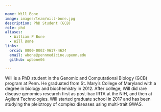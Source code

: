```yaml
---

name: Will Bone
image: images/team/will-bone.jpg
description: PhD Student (GCB)
role: phd
aliases:
  - William P Bone
  - Will Bone
links:
  orcid: 0000-0002-9617-4624
  email: wbone@pennmedicine.upenn.edu
  github: wpbone06
 
---
```


Will is a PhD student in the Genomic and Computational Biology (GCB) program at Penn. He graduated from St. Mary’s College of Maryland with a degree in biology and biochemistry in 2012. After college, Will did rare disease genomics research first as post-bac IRTA at the NIH, and then at Agilent Technologies. Will started graduate school in 2017 and has been studying the pleiotropy of complex diseases using multi-trait GWAS.